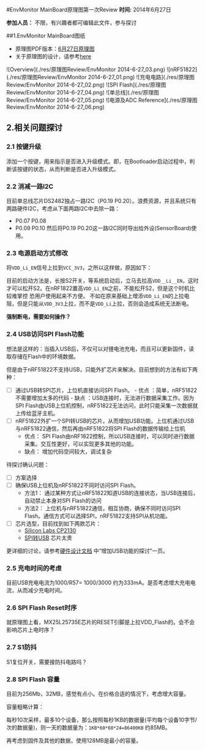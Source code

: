 #EnvMonitor MainBoard原理图第一次Review
**时间:** 2014年6月27日

**参加人员：** 不限，有兴趣者都可编辑此文件，参与探讨

##1.EnvMonitor MainBoard图纸
- 原理图PDF版本：[6月27日原理图](https://github.com/xiaogan-Studio/OpenCloudEnvMonitor/blob/master/Doc/hardware/%E5%8E%9F%E7%90%86%E5%9B%BE/EnvMonitor%202014-6-27.pdf)
- 关于原理图的设计，请参考[here](https://github.com/xiaogan-Studio/OpenCloudEnvMonitor/blob/master/Doc/design/EnvMonitor%E5%8E%9F%E7%90%86%E5%9B%BE%E5%88%86%E6%9E%90.docx)

![Overview](./res/原理图Review/EnvMonitor 2014-6-27_03.png)
![nRF51822](./res/原理图Review/EnvMonitor 2014-6-27_01.png)
![充电电路](./res/原理图Review/EnvMonitor 2014-6-27_02.png)
![SPI Flash](./res/原理图Review/EnvMonitor 2014-6-27_04.png)
![单总线](./res/原理图Review/EnvMonitor 2014-6-27_05.png)
![电源及ADC Reference](./res/原理图Review/EnvMonitor 2014-6-27_06.png)



## 2.相关问题探讨
### 2.1 按键升级
添加一个按键，用来指示是否进入升级模式。即，在Bootloader启动过程中，判断该按键的状态，从而判断是否进入升级模式。

### 2.2 消减一路I2C
目前单总线芯片DS2482独占一路I2C（P0.19 P0.20）。浪费资源，并且系统只有两路硬件I2C，考虑从下面两路I2C中去除一路：
- P0.07 P0.08
- P0.09 P0.10
然后将P0.19 P0.20这一路I2C同时导出给外设(SensorBoard)使用。

### 2.3 电源启动方式修改
将`VDD_Li_EN`信号上拉到`VCC_3V3`，之所以这样做，原因如下：

目前的启动方法是，长按S2开关，等系统启动后，立马去拉高`VDD__Li__EN`，这时才可以松开S2。在nRF1822置高`VDD_Li_EN`之前，不能松开S2，但是这个时机比较难掌控
恐用户使用起来不方便。
不如在原来基础上增添`VDD_Li_EN`的上拉电阻，但是只能从`VDD_3V3`上拉，而不是`VDD_Li`上拉，否则会造成系统无法断电。

**强制断电，需要如何操作？**

### 2.4 USB访问SPI Flash功能
想法是这样的：当插入USB后，不仅可以对锂电池充电，而且可以更新固件，读取存储在Flash中的环境数据。

但是由于nRF51822不支持USB，只能外扩芯片来解决。目前想到的方法有如下两种：
- [ ] 通过USB转SPI芯片，上位机直接访问SPI Flash。
      - 优点 ：简单，nRF51822不需要增加太多的代码
      - 缺点 ：USB连接时，无法进行数据采集工作。因为SPI Flash由USB上位机控制，nRF51822无法访问，此时只能采集一次数据就上传给蓝牙主机。
- [ ] nRF51822外扩一个SPI转USB的芯片，从而增加USB功能。上位机通过USB与nRF51822通信，然后再由nRF51822将SPI Flash的数据传输给上位机
     - 优点： SPI Flash由nRF1822控制，所以USB连接时，可以同时进行数据采集。交互性更好，可以实现更多其他的功能。
     - 缺点： 增加代码空间较大，调试复杂 

待探讨确认问题：
- [ ] 方案选择
- [ ] 确保USB上位机及nRF51822不同时访问SPI Flash。
    - 方法1： 通过某种方式让nRF51822知道USB的连接状态，当USB连接后，自动禁止本身对SPI Flash的访问
    - 方法2： 上位机与nRF51822通信，相互协商，确保不同时访问SPI Flash。通信方式可以选择SPI，nRF51822支持SPI从机功能。
- [ ] 芯片选型，目前找到如下两款芯片：
   -  [Silicon Labs CP2130](http://www.silabs.com/products/interface/usbtouart/pages/usb-to-spi-bridge.aspx)
   -  [SPI转USB](http://www.maximintegrated.com/cn/products/interface/controllers-expanders/MAX3421E.html) 芯片太贵  

更详细的讨论，请参考[硬件设计文档](https://github.com/xiaogan-Studio/OpenCloudEnvMonitor/blob/master/Doc/design/nRF51822%E7%A1%AC%E4%BB%B6%E8%AE%BE%E8%AE%A1%E7%9B%B8%E5%85%B3%E5%88%86%E6%9E%90.xlsx)
中“增加USB功能的探讨”一页。

### 2.5 充电时间的考虑
目前USB充电电流为1000/R57= 1000/3000 约为333mA。是否考虑增大充电电流，从而减少充电时间。

### 2.6 SPI Flash Reset时序
就原理图上看，MX25L25735E芯片的RESET引脚是上拉VDD_Flash的。会不会影响芯片上电时序？

### 2.7 S1防抖
S1复位开关，需要接防抖电路吗？

### 2.8 SPI Flash 容量
目前为256Mb，32MB，感觉有点小。在价格合适的情况下，考虑增大容量。

容量粗略计算：

每秒10次采样，最多10个设备，那么按照每秒1KB的数据量(平均每个设备10字节/次的数据量)，则一天的数据量为：`1KB*60*60*24=86400KB` 约85MB。

再考虑到固件及其他的数据，使用128MB是最小的容量。

